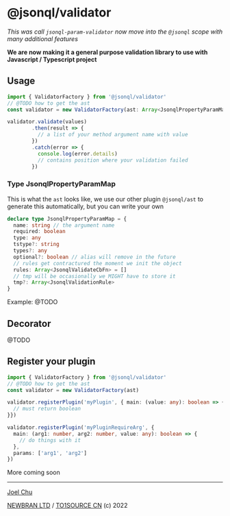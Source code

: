 # @jsonql/validator

_This was call `jsonql-param-validator` now move into the `@jsonql` scope with many additional features_

**We are now making it a general purpose validation library to use with Javascript / Typescript project**

## Usage

```ts
import { ValidatorFactory } from '@jsonql/validator'
// @TODO how to get the ast
const validator = new ValidatorFactory(ast: Array<JsonqlPropertyParamMap>)

validator.validate(values)
        .then(result => {
          // a list of your method argument name with value
        })
        .catch(error => {
          console.log(error.details)
          // contains position where your validation failed
        })
```

### Type JsonqlPropertyParamMap

This is what the `ast` looks like, we use our other plugin `@jsonql/ast`
to generate this automatically, but you can write your own

```ts
declare type JsonqlPropertyParamMap = {
  name: string // the argument name
  required: boolean
  type: any
  tstype?: string
  types?: any
  optional?: boolean // alias will remove in the future
  // rules get contractured the moment we init the object
  rules: Array<JsonqlValidateCbFn> = []
  // tmp will be occasionally we MIGHT have to store it
  tmp?: Array<JsonqlValidationRule>
}
```

Example: @TODO

## Decorator

@TODO

## Register your plugin

```ts
import { ValidatorFactory } from '@jsonql/validator'
// @TODO how to get the ast
const validator = new ValidatorFactory(ast)

validator.registerPlugin('myPlugin', { main: (value: any): boolean => {
  // must return boolean
}})

validator.registerPlugin('myPluginRequireArg', {
  main: (arg1: number, arg2: number, value: any): boolean => {
    // do things with it
  },
  params: ['arg1', 'arg2']
})

```

More coming soon


---

[Joel Chu](https://joelchu.com)

[NEWBRAN LTD](https://newbran.ch) / [TO1SOURCE CN](https://to1source.com) (c) 2022
